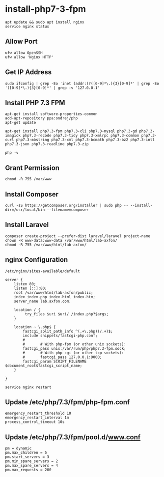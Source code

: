 # install-php7-3-fpm

```
apt update && sudo apt install nginx
service nginx status
```

## Allow Port
```
ufw allow OpenSSH
ufw allow 'Nginx HTTP'
```

## Get IP Address
```
sudo ifconfig | grep -Eo 'inet (addr:)?([0-9]*\.){3}[0-9]*' | grep -Eo '([0-9]*\.){3}[0-9]*' | grep -v '127.0.0.1'
```

## Install PHP 7.3 FPM
```
apt-get install software-properties-common
add-apt-repository ppa:ondrej/php
apt-get update

apt-get install php7.3-fpm php7.3-cli php7.3-mysql php7.3-gd php7.3-imagick php7.3-recode php7.3-tidy php7.3-xmlrpc php7.3-common php7.3-curl php7.3-mbstring php7.3-xml php7.3-bcmath php7.3-bz2 php7.3-intl php7.3-json php7.3-readline php7.3-zip

php -v
```

## Grant Permission
```
chmod -R 755 /var/www
```

## Install Composer
```
curl -sS https://getcomposer.org/installer | sudo php -- --install-dir=/usr/local/bin --filename=composer
```

## Install Laravel
```
composer create-project --prefer-dist laravel/laravel project-name
chown -R www-data:www-data /var/www/html/lab-axfon/
chmod -R 755 /var/www/html/lab-axfon/
```

## nginx Configuration
```
/etc/nginx/sites-available/default
```

```
server {
    listen 80;
    listen [::]:80;
    root /var/www/html/lab-axfon/public;
    index index.php index.html index.htm;
    server_name lab.axfon.com;

    location / {
         try_files $uri $uri/ /index.php?$args;        
    }

    location ~ \.php$ {
        fastcgi_split_path_info ^(.+\.php)(/.+)$;
        include snippets/fastcgi-php.conf;
        #
        #       # With php-fpm (or other unix sockets):
        fastcgi_pass unix:/var/run/php/php7.3-fpm.sock;
        #       # With php-cgi (or other tcp sockets):
        #       fastcgi_pass 127.0.0.1:9000;
        fastcgi_param SCRIPT_FILENAME $document_root$fastcgi_script_name;
    }

}
```
```
service nginx restart
```

## Update /etc/php/7.3/fpm/php-fpm.conf
```
emergency_restart_threshold 10
emergency_restart_interval 1m
process_control_timeout 10s
```

## Update /etc/php/7.3/fpm/pool.d/www.conf
```
pm = dynamic
pm.max_children = 5
pm.start_servers = 3
pm.min_spare_servers = 2
pm.max_spare_servers = 4
pm.max_requests = 200
```